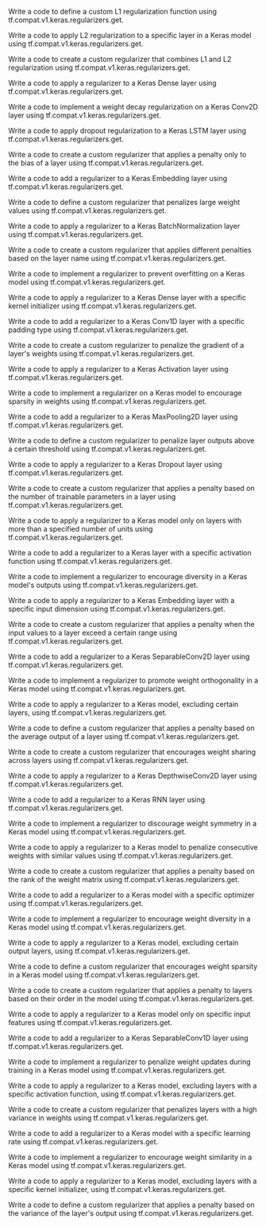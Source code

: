 Write a code to define a custom L1 regularization function using tf.compat.v1.keras.regularizers.get.

Write a code to apply L2 regularization to a specific layer in a Keras model using tf.compat.v1.keras.regularizers.get.

Write a code to create a custom regularizer that combines L1 and L2 regularization using tf.compat.v1.keras.regularizers.get.

Write a code to apply a regularizer to a Keras Dense layer using tf.compat.v1.keras.regularizers.get.

Write a code to implement a weight decay regularization on a Keras Conv2D layer using tf.compat.v1.keras.regularizers.get.

Write a code to apply dropout regularization to a Keras LSTM layer using tf.compat.v1.keras.regularizers.get.

Write a code to create a custom regularizer that applies a penalty only to the bias of a layer using tf.compat.v1.keras.regularizers.get.

Write a code to add a regularizer to a Keras Embedding layer using tf.compat.v1.keras.regularizers.get.

Write a code to define a custom regularizer that penalizes large weight values using tf.compat.v1.keras.regularizers.get.

Write a code to apply a regularizer to a Keras BatchNormalization layer using tf.compat.v1.keras.regularizers.get.

Write a code to create a custom regularizer that applies different penalties based on the layer name using tf.compat.v1.keras.regularizers.get.

Write a code to implement a regularizer to prevent overfitting on a Keras model using tf.compat.v1.keras.regularizers.get.

Write a code to apply a regularizer to a Keras Dense layer with a specific kernel initializer using tf.compat.v1.keras.regularizers.get.

Write a code to add a regularizer to a Keras Conv1D layer with a specific padding type using tf.compat.v1.keras.regularizers.get.

Write a code to create a custom regularizer to penalize the gradient of a layer's weights using tf.compat.v1.keras.regularizers.get.

Write a code to apply a regularizer to a Keras Activation layer using tf.compat.v1.keras.regularizers.get.

Write a code to implement a regularizer on a Keras model to encourage sparsity in weights using tf.compat.v1.keras.regularizers.get.

Write a code to add a regularizer to a Keras MaxPooling2D layer using tf.compat.v1.keras.regularizers.get.

Write a code to define a custom regularizer to penalize layer outputs above a certain threshold using tf.compat.v1.keras.regularizers.get.

Write a code to apply a regularizer to a Keras Dropout layer using tf.compat.v1.keras.regularizers.get.

Write a code to create a custom regularizer that applies a penalty based on the number of trainable parameters in a layer using tf.compat.v1.keras.regularizers.get.

Write a code to apply a regularizer to a Keras model only on layers with more than a specified number of units using tf.compat.v1.keras.regularizers.get.

Write a code to add a regularizer to a Keras layer with a specific activation function using tf.compat.v1.keras.regularizers.get.

Write a code to implement a regularizer to encourage diversity in a Keras model's outputs using tf.compat.v1.keras.regularizers.get.

Write a code to apply a regularizer to a Keras Embedding layer with a specific input dimension using tf.compat.v1.keras.regularizers.get.

Write a code to create a custom regularizer that applies a penalty when the input values to a layer exceed a certain range using tf.compat.v1.keras.regularizers.get.

Write a code to add a regularizer to a Keras SeparableConv2D layer using tf.compat.v1.keras.regularizers.get.

Write a code to implement a regularizer to promote weight orthogonality in a Keras model using tf.compat.v1.keras.regularizers.get.

Write a code to apply a regularizer to a Keras model, excluding certain layers, using tf.compat.v1.keras.regularizers.get.

Write a code to define a custom regularizer that applies a penalty based on the average output of a layer using tf.compat.v1.keras.regularizers.get.

Write a code to create a custom regularizer that encourages weight sharing across layers using tf.compat.v1.keras.regularizers.get.

Write a code to apply a regularizer to a Keras DepthwiseConv2D layer using tf.compat.v1.keras.regularizers.get.

Write a code to add a regularizer to a Keras RNN layer using tf.compat.v1.keras.regularizers.get.

Write a code to implement a regularizer to discourage weight symmetry in a Keras model using tf.compat.v1.keras.regularizers.get.

Write a code to apply a regularizer to a Keras model to penalize consecutive weights with similar values using tf.compat.v1.keras.regularizers.get.

Write a code to create a custom regularizer that applies a penalty based on the rank of the weight matrix using tf.compat.v1.keras.regularizers.get.

Write a code to add a regularizer to a Keras model with a specific optimizer using tf.compat.v1.keras.regularizers.get.

Write a code to implement a regularizer to encourage weight diversity in a Keras model using tf.compat.v1.keras.regularizers.get.

Write a code to apply a regularizer to a Keras model, excluding certain output layers, using tf.compat.v1.keras.regularizers.get.

Write a code to define a custom regularizer that encourages weight sparsity in a Keras model using tf.compat.v1.keras.regularizers.get.

Write a code to create a custom regularizer that applies a penalty to layers based on their order in the model using tf.compat.v1.keras.regularizers.get.

Write a code to apply a regularizer to a Keras model only on specific input features using tf.compat.v1.keras.regularizers.get.

Write a code to add a regularizer to a Keras SeparableConv1D layer using tf.compat.v1.keras.regularizers.get.

Write a code to implement a regularizer to penalize weight updates during training in a Keras model using tf.compat.v1.keras.regularizers.get.

Write a code to apply a regularizer to a Keras model, excluding layers with a specific activation function, using tf.compat.v1.keras.regularizers.get.

Write a code to create a custom regularizer that penalizes layers with a high variance in weights using tf.compat.v1.keras.regularizers.get.

Write a code to add a regularizer to a Keras model with a specific learning rate using tf.compat.v1.keras.regularizers.get.

Write a code to implement a regularizer to encourage weight similarity in a Keras model using tf.compat.v1.keras.regularizers.get.

Write a code to apply a regularizer to a Keras model, excluding layers with a specific kernel initializer, using tf.compat.v1.keras.regularizers.get.

Write a code to define a custom regularizer that applies a penalty based on the variance of the layer's output using tf.compat.v1.keras.regularizers.get.